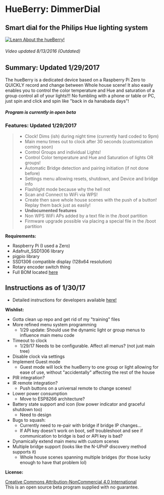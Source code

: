 HueBerry: DimmerDial
=============
## Smart dial for the Philips Hue lighting system 

[![Learn About the hueBerry!](http://i.imgur.com/zl9XxJq.jpg)](https://youtu.be/YTvbsL82ZcM?t=1m3s "hueBerry is awesome!")

###### Video updated 8/13/2016 *(Outdated)* 


## Summary: Updated 1/29/2017
The hueBerry is a dedicated device based on a Raspberry Pi Zero to QUICKLY record and change between Whole house scene! It also easily enables you to control the color temperature and Hue and saturation of a group control all of your lights!!! No fumbling with a phone or table or PC, just spin and click and spin like "back in da hanabada days"! 
##### Program is currently in open beta


### Features: Updated 1/29/2017

>  * Clock! Dims (ish) during night time (currently hard coded to 9pm) 
>  * Main menu times out to clock after 30 seconds (customization coming soon)
>  * Control Groups and individual Lights! 
>  * Control Color temperature and Hue and Saturation of lights OR groups! 
>  * Automatic Bridge detection and pairing initiation (if not done before)
>  * Settings menu allowing resets, shutdown, and Device and bridge info
>  * Flashlight mode because why the hell not
>  * Scan and Connect to WiFi via WPS! 
>  * Create then save whole house scenes with the push of a button! Replay them back just as easily!
>  * **Undocumented features**
>   * Non WPS WiFi APs added by a text file in the /boot partition
>   * Firmware upgrade possible via placing a special file in the /boot partition


**Requirements:**

  * Raspberry Pi (I used a Zero)
  * Adafruit_SSD1306 library
  * pigpio library
  * SSD1306 compatible display (128x64 resolution)
  * Rotary encoder switch thing 
  * Full BOM located [here](https://docs.google.com/spreadsheets/d/18q5wE9IcbJ1D823ktt4ZN7Fp1JHZutR4hCld2env4vI/edit?usp=sharing)
	
## Instructions as of 1/30/17

  * Detailed instructions for developers available [here!](https://github.com/fiveseven808/HueBerry_SmartSwitch/blob/dev/Dev_setup.md)
		
		  	 
**Wishlist:**

  * Gotta clean up repo and get rid of my "training" files
  * More refined menu system programming
    * 1/29 update: Should use the dynamic light or group menus to influence main menu code
  * Timeout to clock
    * 1/29/17 Needs to be configurable. Affect all menus? (not just main tree) 
  * Disable clock via settings
  * Implement Guest mode
    * Guest mode will lock the hueBerry to one group or light allowing for ease of use, without "accidentally" affecting the rest of the house
  * PIR integration?
  * IR remote integration? 
    * Push buttons on a universal remote to change scenes!
  * Lower power consumption
    * Move to ESP8266 architecture?
  * Battery state support and icon (low power indicator and graceful shutdown too)
    * Need to design
  * Bugs to squash:
    * Currently need to re-pair with bridge if bridge IP changes... 
    * If API key doesn't work on boot, self troubleshoot and see if communication to bridge is bad or API key is bad? 
  * Dynamically extend main menu with custom scenes 
  * Multiple bridge support (looks like the N-UPnP discovery method supports it)
    * Whole house scenes spanning multiple bridges (for those lucky enough to have that problem lol)	
	
	
**License:** 

[Creative Commons Attribution-NonCommercial 4.0 International ](https://creativecommons.org/licenses/by-nc/4.0/)  
This is an open source beta program supplied with no guarantee.